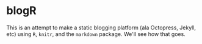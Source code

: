# blogR

This is an attempt to make a static blogging platform (ala Octopress, Jekyll, etc) using `R`, `knitr`, and the `markdown` package. We'll see how that goes.